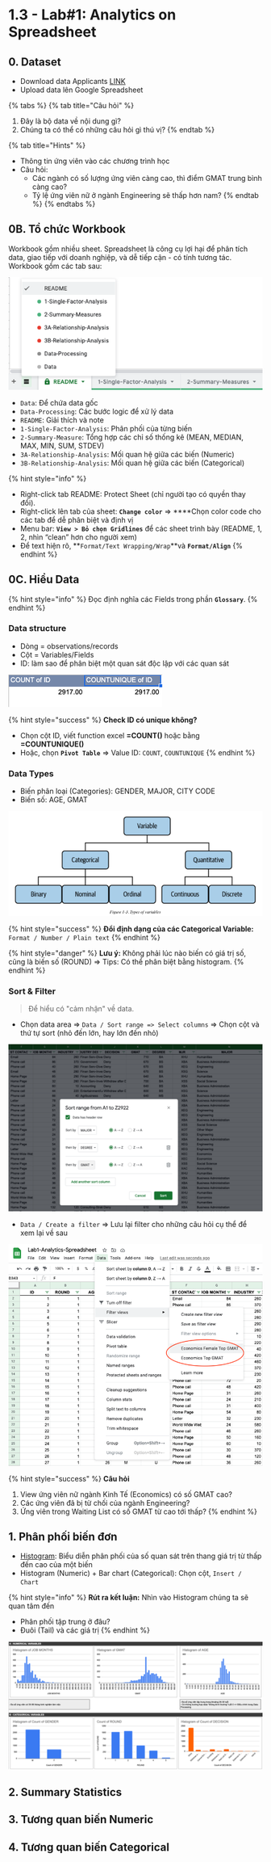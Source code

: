 # 1.3 - Lab\#1: Analytics on Spreadsheet

## 0. Dataset

* Download data Applicants [LINK](http://faculty.tuck.dartmouth.edu/business-analytics/data-files/chapter-5-data-sets/)
* Upload data lên Google Spreadsheet

{% tabs %}
{% tab title="Câu hỏi" %}
1. Đây là bộ data về nội dung gì? 
2. Chúng ta có thể có những câu hỏi gì thú vị?
{% endtab %}

{% tab title="Hints" %}
* Thông tin ứng viên vào các chương trình học
* Câu hỏi: 
  * Các ngành có số lượng ứng viên càng cao, thì điểm GMAT trung bình càng cao?
  * Tỷ lệ ứng viên nữ ở ngành Engineering sẽ thấp hơn nam?
{% endtab %}
{% endtabs %}

## 0B. Tổ chức Workbook 

Workbook gồm nhiều sheet. Spreadsheet là công cụ lợi hại để phân tích data, giao tiếp với doanh nghiệp, và dễ tiếp cận - có tính tương tác. Workbook gồm các tab sau:

![](../../.gitbook/assets/image%20%2890%29.png)

* `Data`: Để chứa data gốc 
* `Data-Processing`: Các bước logic để xử lý data
* `README`: Giải thích và note
* `1-Single-Factor-Analysis`: Phân phối của từng biến
* `2-Summary-Measure`: Tổng hợp các chỉ số thống kê \(MEAN, MEDIAN, MAX, MIN, SUM, STDEV\)
* `3A-Relationship-Analysis`: Mối quan hệ giữa các biến \(Numeric\)
* `3B-Relationship-Analysis`: Mối quan hệ giữa các biến \(Categorical\)

{% hint style="info" %}
* Right-click tab README: Protect Sheet \(chỉ người tạo có quyền thay đổi\). 
* Right-click lên tab của sheet: **`Change color`** =&gt; ****Chọn color code cho các tab để dễ phân biệt và định vị
* Menu bar: **`View > Bỏ chọn Gridlines`** để các sheet trình bày \(README, 1, 2, nhìn “clean” hơn cho người xem\)
* Để text hiện rõ, **`Format/Text Wrapping/Wrap`**và **`Format/Align`**
{% endhint %}

## 0C. Hiểu Data

{% hint style="info" %}
Đọc định nghĩa các Fields trong phần **`Glossary`**.
{% endhint %}

### Data structure

* Dòng = observations/records
* Cột = Variables/Fields
* ID: làm sao để phân biệt một quan sát độc lập với các quan sát 

![](../../.gitbook/assets/image%20%2889%29.png)

{% hint style="success" %}
**Check ID có unique không?**

* Chọn cột ID, viết function excel **=COUNT\(\)** hoặc bằng **=COUNTUNIQUE\(\)**
* Hoặc, chọn **`Pivot Table`** =&gt; Value ID: `COUNT`, `COUNTUNIQUE`
{% endhint %}

### Data Types

* Biến phân loại \(Categories\): GENDER, MAJOR, CITY CODE
* Biến số: AGE, GMAT

![](../../.gitbook/assets/image%20%2891%29.png)

{% hint style="success" %}
**Đổi định dạng của các Categorical Variable:** `Format / Number / Plain text`
{% endhint %}

{% hint style="danger" %}
**Lưu ý:** Không phải lúc nào biến có giá trị số, cũng là biến số \(ROUND\) =&gt; Tips: Có thể phân biệt bằng histogram.
{% endhint %}

### Sort & Filter

> Để hiểu có "cảm nhận" về data.

* Chọn data area ⇒ `Data / Sort range => Select columns` ⇒ Chọn cột và thứ tự sort \(nhỏ đến lớn, hay lớn đến nhỏ\)

![](../../.gitbook/assets/image%20%2894%29.png)

* `Data / Create a filter` ⇒ Lưu lại filter cho những câu hỏi cụ thể để xem lại về sau

![](../../.gitbook/assets/image%20%2892%29.png)

{% hint style="success" %}
**Câu hỏi**

1. View ứng viên nữ ngành Kinh Tế \(Economics\) có số GMAT cao?
2. Các ứng viên đã bị từ chối của ngành Engineering?
3. Ứng viên trong Waiting List có số GMAT từ cao tới thấp?
{% endhint %}

## 1. Phân phối biến đơn

* [Histogram](../../big-o/3-data-thinking/xac-suat-and-gia-thuyet-khong.md#phan-phoi-cua-data): Biểu diễn phân phối của số quan sát trên thang giá trị từ thấp đến cao của một biến
* Histogram \(Numeric\) + Bar chart \(Categorical\): Chọn cột, `Insert / Chart`

{% hint style="info" %}
**Rút ra kết luận:** Nhìn vào Histogram chúng ta sẽ quan tâm đến

* Phân phối tập trung ở đâu?
* Đuôi \(Tail\) và các giá trị 
{% endhint %}

![](../../.gitbook/assets/image%20%2893%29.png)

## 2. Summary Statistics

## **3. Tương quan biến Numeric**

## **4. Tương quan biến Categorical**

